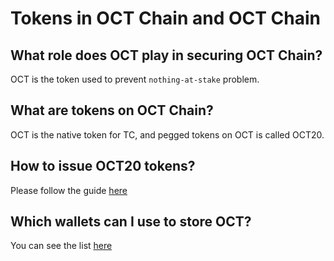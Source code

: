 # Tokens in OCT Chain and OCT Chain

## What role does OCT play in securing OCT Chain?

OCT is the token used to prevent `nothing-at-stake` problem.

## What are tokens on OCT Chain?

OCT is the native token for TC, and pegged tokens on OCT is called OCT20.

## How to issue OCT20 tokens?

Please follow the guide [here](../../smart-chain/developer/issue-OCT20.md)

## Which wallets can I use to store OCT?

You can see the list [here](../../wallets.md)
